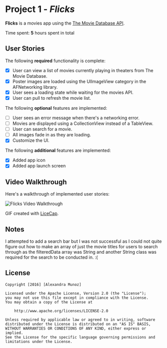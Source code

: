 # Project 1 - *Flicks*

**Flicks** is a movies app using the [The Movie Database API](http://docs.themoviedb.apiary.io/#).

Time spent: **5** hours spent in total

## User Stories

The following **required** functionality is complete:

- [X] User can view a list of movies currently playing in theaters from The Movie Database.
- [X] Poster images are loaded using the UIImageView category in the AFNetworking library.
- [X] User sees a loading state while waiting for the movies API.
- [X] User can pull to refresh the movie list.

The following **optional** features are implemented:

- [ ] User sees an error message when there's a networking error.
- [ ] Movies are displayed using a CollectionView instead of a TableView.
- [ ] User can search for a movie.
- [ ] All images fade in as they are loading.
- [X] Customize the UI.

The following **additional** features are implemented:

- [X] Added app icon
- [X] Added app launch screen

## Video Walkthrough 

Here's a walkthrough of implemented user stories:

<img src='http://i.imgur.com/eFaZXfS.gif' title='Flicks Video Walkthrough' width='' alt='Flicks Video Walkthrough' />

GIF created with [LiceCap](http://www.cockos.com/licecap/).

## Notes

I attempted to add a search bar but I was not successful as I could not quite figure out how to make an array of just the movie titles for users to search through as the filteredData array was String and another String class was required for the search to be conducted in. :(

## License

    Copyright [2016] [Alexandra Munoz]

    Licensed under the Apache License, Version 2.0 (the "License");
    you may not use this file except in compliance with the License.
    You may obtain a copy of the License at

        http://www.apache.org/licenses/LICENSE-2.0

    Unless required by applicable law or agreed to in writing, software
    distributed under the License is distributed on an "AS IS" BASIS,
    WITHOUT WARRANTIES OR CONDITIONS OF ANY KIND, either express or implied.
    See the License for the specific language governing permissions and
    limitations under the License.
